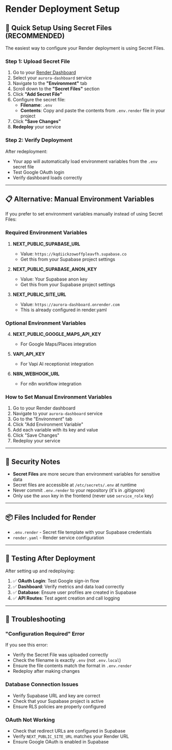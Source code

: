 # Render Deployment Setup

## 🚀 Quick Setup Using Secret Files (RECOMMENDED)

The easiest way to configure your Render deployment is using Secret Files.

### Step 1: Upload Secret File

1. Go to your [Render Dashboard](https://dashboard.render.com)
2. Select your `aurora-dashboard` service
3. Navigate to the **"Environment"** tab
4. Scroll down to the **"Secret Files"** section
5. Click **"Add Secret File"**
6. Configure the secret file:
   - **Filename**: `.env`
   - **Contents**: Copy and paste the contents from `.env.render` file in your project
7. Click **"Save Changes"**
8. **Redeploy** your service

### Step 2: Verify Deployment

After redeployment:
- Your app will automatically load environment variables from the `.env` secret file
- Test Google OAuth login
- Verify dashboard loads correctly

---

## 📋 Alternative: Manual Environment Variables

If you prefer to set environment variables manually instead of using Secret Files:

### Required Environment Variables

1. **NEXT_PUBLIC_SUPABASE_URL**
   - Value: `https://kqdiickzowoffpleavfh.supabase.co`
   - Get this from your Supabase project settings

2. **NEXT_PUBLIC_SUPABASE_ANON_KEY**
   - Value: Your Supabase anon key
   - Get this from your Supabase project settings

3. **NEXT_PUBLIC_SITE_URL**
   - Value: `https://aurora-dashboard.onrender.com`
   - This is already configured in render.yaml

### Optional Environment Variables

4. **NEXT_PUBLIC_GOOGLE_MAPS_API_KEY**
   - For Google Maps/Places integration

5. **VAPI_API_KEY**
   - For Vapi AI receptionist integration

6. **N8N_WEBHOOK_URL**
   - For n8n workflow integration

### How to Set Manual Environment Variables

1. Go to your Render dashboard
2. Navigate to your `aurora-dashboard` service
3. Go to the "Environment" tab
4. Click "Add Environment Variable"
5. Add each variable with its key and value
6. Click "Save Changes"
7. Redeploy your service

---

## 🔐 Security Notes

- **Secret Files** are more secure than environment variables for sensitive data
- Secret files are accessible at `/etc/secrets/.env` at runtime
- Never commit `.env.render` to your repository (it's in .gitignore)
- Only use the `anon` key in the frontend (never use `service_role` key)

---

## 📦 Files Included for Render

- `.env.render` - Secret file template with your Supabase credentials
- `render.yaml` - Render service configuration

---

## 🧪 Testing After Deployment

After setting up and redeploying:

1. ✅ **OAuth Login**: Test Google sign-in flow
2. ✅ **Dashboard**: Verify metrics and data load correctly
3. ✅ **Database**: Ensure user profiles are created in Supabase
4. ✅ **API Routes**: Test agent creation and call logging

---

## 🐛 Troubleshooting

### "Configuration Required" Error

If you see this error:
- Verify the Secret File was uploaded correctly
- Check the filename is exactly `.env` (not `.env.local`)
- Ensure the file contents match the format in `.env.render`
- Redeploy after making changes

### Database Connection Issues

- Verify Supabase URL and key are correct
- Check that your Supabase project is active
- Ensure RLS policies are properly configured

### OAuth Not Working

- Check that redirect URLs are configured in Supabase
- Verify `NEXT_PUBLIC_SITE_URL` matches your Render URL
- Ensure Google OAuth is enabled in Supabase
